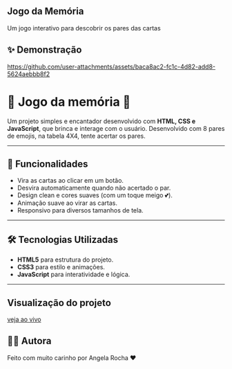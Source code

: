 ## Jogo da Memória
Um jogo interativo para descobrir os pares das cartas

## ✨ Demonstração

https://github.com/user-attachments/assets/baca8ac2-fc1c-4d82-add8-5624aebbb8f2

# 🌸 Jogo da memória 🌸

Um projeto simples e encantador desenvolvido com **HTML, CSS e JavaScript**, que brinca e interage com o usuário.
Desenvolvido com 8 pares de emojis, na tabela 4X4, tente acertar os pares.

---

## 🚀 Funcionalidades

- Vira as cartas ao clicar em um botão.
- Desvira automaticamente quando não acertado o par.
- Design clean e cores suaves (com um toque meigo 💕).
- Animação suave ao virar as cartas.
- Responsivo para diversos tamanhos de tela.

---

## 🛠️ Tecnologias Utilizadas

- **HTML5** para estrutura do projeto.
- **CSS3** para estilo e animações.
- **JavaScript** para interatividade e lógica.

---

## Visualização do projeto

[veja ao vivo](https://angela-rocha.github.io/jogo_da_memoria/)

## 👩‍💻 Autora
Feito com muito carinho por Angela Rocha ❤️
